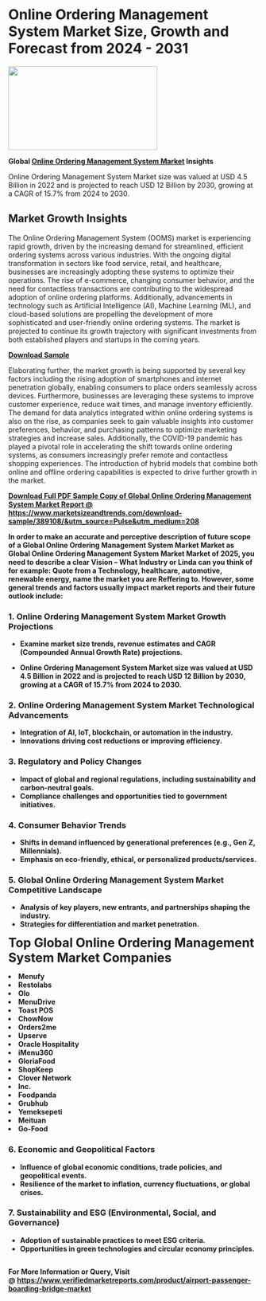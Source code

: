 <H1>Online Ordering Management System Market Size, Growth and Forecast from 2024 - 2031</H1><img class="aligncenter size-medium wp-image-584254" src="https://thirdeyenews.in/wp-content/uploads/2024/09/Global-Market-Research-300x168.jpeg" alt="" width="300" height="168" /><p><strong>Global&nbsp;<a href="https://www.marketsizeandtrends.com/download-sample/389108/&amp;utm_source=Pulse&amp;utm_medium=208">Online Ordering Management System Market</a> Insights</strong></p><p>Online Ordering Management System Market size was valued at USD 4.5 Billion in 2022 and is projected to reach USD 12 Billion by 2030, growing at a CAGR of 15.7% from 2024 to 2030.</p><p><h2>Market Growth Insights</h2> <p>The Online Ordering Management System (OOMS) market is experiencing rapid growth, driven by the increasing demand for streamlined, efficient ordering systems across various industries. With the ongoing digital transformation in sectors like food service, retail, and healthcare, businesses are increasingly adopting these systems to optimize their operations. The rise of e-commerce, changing consumer behavior, and the need for contactless transactions are contributing to the widespread adoption of online ordering platforms. Additionally, advancements in technology such as Artificial Intelligence (AI), Machine Learning (ML), and cloud-based solutions are propelling the development of more sophisticated and user-friendly online ordering systems. The market is projected to continue its growth trajectory with significant investments from both established players and startups in the coming years.</p> <p><strong><a href="#">Download Sample</a></strong></p> <p>Elaborating further, the market growth is being supported by several key factors including the rising adoption of smartphones and internet penetration globally, enabling consumers to place orders seamlessly across devices. Furthermore, businesses are leveraging these systems to improve customer experience, reduce wait times, and manage inventory efficiently. The demand for data analytics integrated within online ordering systems is also on the rise, as companies seek to gain valuable insights into customer preferences, behavior, and purchasing patterns to optimize marketing strategies and increase sales. Additionally, the COVID-19 pandemic has played a pivotal role in accelerating the shift towards online ordering systems, as consumers increasingly prefer remote and contactless shopping experiences. The introduction of hybrid models that combine both online and offline ordering capabilities is expected to drive further growth in the market.</p> <p><strong><a href="#"></p><p><span class=""><strong>Download Full PDF Sample Copy of Global Online Ordering Management System Market Report</strong> @ <a href="https://www.marketsizeandtrends.com/download-sample/389108/&amp;utm_source=Pulse&amp;utm_medium=208" target="_blank">https://www.marketsizeandtrends.com/download-sample/389108/&amp;utm_source=Pulse&amp;utm_medium=208</a></span></p><p>In order to make an accurate and perceptive description of future scope of a Global&nbsp;Online Ordering Management System Market Market as Global&nbsp;Online Ordering Management System Market Market of 2025, you need to describe a clear Vision &ndash; What Industry or Linda can you think of for example: Quote from a Technology, healthcare, automotive, renewable energy, name the market you are Reffering to. However, some general trends and factors usually impact market reports and their future outlook include:</p><h3>1.&nbsp;<strong>Online Ordering Management System Market Growth Projections</strong></h3><ul><li>Examine market size trends, revenue estimates and CAGR (Compounded Annual Growth Rate) projections.</li><li><p>Online Ordering Management System Market size was valued at USD 4.5 Billion in 2022 and is projected to reach USD 12 Billion by 2030, growing at a CAGR of 15.7% from 2024 to 2030.</p></li></ul><h3>2.&nbsp;<strong>Online Ordering Management System Market Technological Advancements</strong></h3><ul><li>Integration of AI, IoT, blockchain, or automation in the industry.</li><li>Innovations driving cost reductions or improving efficiency.</li></ul><h3>3.&nbsp;<strong>Regulatory and Policy Changes</strong></h3><ul><li>Impact of global and regional regulations, including sustainability and carbon-neutral goals.</li><li>Compliance challenges and opportunities tied to government initiatives.</li></ul><h3>4.&nbsp;<strong>Consumer Behavior Trends</strong></h3><ul><li>Shifts in demand influenced by generational preferences (e.g., Gen Z, Millennials).</li><li>Emphasis on eco-friendly, ethical, or personalized products/services.</li></ul><h3>5.&nbsp;<strong>Global Online Ordering Management System Market Competitive Landscape</strong></h3><ul><li>Analysis of key players, new entrants, and partnerships shaping the industry.</li><li>Strategies for differentiation and market penetration.</li></ul><p data-pm-slice="1 1 []"><span style="color: inherit; font-family: inherit; font-size: 25px;">Top Global Online Ordering Management System Market Companies</span></p><div class="" data-test-id=""><p><li>Menufy</li><li> Restolabs</li><li> Olo</li><li> MenuDrive</li><li> Toast POS</li><li> ChowNow</li><li> Orders2me</li><li> Upserve</li><li> Oracle Hospitality</li><li> iMenu360</li><li> GloriaFood</li><li> ShopKeep</li><li> Clover Network</li><li> Inc.</li><li> Foodpanda</li><li> Grubhub</li><li> Yemeksepeti</li><li> Meituan</li><li> Go-Food</li></p></div><h3>6.&nbsp;<strong>Economic and Geopolitical Factors</strong></h3><ul><li>Influence of global economic conditions, trade policies, and geopolitical events.</li><li>Resilience of the market to inflation, currency fluctuations, or global crises.</li></ul><h3>7.&nbsp;<strong>Sustainability and ESG (Environmental, Social, and Governance)</strong></h3><ul><li>Adoption of sustainable practices to meet ESG criteria.</li><li>Opportunities in green technologies and circular economy principles.</li></ul><h2><strong style="font-size: 14px;">For More Information or Query, Visit @&nbsp;</strong><a style="background-color: #ffffff; font-size: 14px;" href="https://www.marketsizeandtrends.com/report/online-ordering-management-system-market/" target="_blank">https://www.verifiedmarketreports.com/product/airport-passenger-boarding-bridge-market</a></h2>
